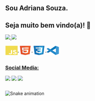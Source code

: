 
## Sou Adriana Souza.
## Seja muito bem vindo(a)! 👋 
 

<div>
  <a href="https://github.com/AdrianaCSZ">
  <img height="140em" src="https://github-readme-stats.vercel.app/api?username=AdrianaCSZ&show_icons=true&theme=radical&include_all_commits=true&count_private=true"/>
  <img height="140em" src="https://github-readme-stats.vercel.app/api/top-langs/?username=AdrianaCSZ&layout=compact&langs_count=7&theme=radical"/>
</div>
  <div style="display: inline_block"><br>
  <img align="center" alt="Adriana-Js" height="30" width="40" src="https://raw.githubusercontent.com/devicons/devicon/master/icons/javascript/javascript-plain.svg">
  <img align="center" alt="Adriana-HTML" height="30" width="40" src="https://raw.githubusercontent.com/devicons/devicon/master/icons/html5/html5-original.svg">
  <img align="center" alt="Adriana-CSS" height="30" width="40" src="https://raw.githubusercontent.com/devicons/devicon/master/icons/css3/css3-original.svg">
  <img align="center" alt="Adriana" height="30" width="40" src="https://github.com/devicons/devicon/blob/master/icons/vscode/vscode-original.svg">
</div>

 
  ##
  

### Social Media:
  
<div>
  <a href="https://instagram.com/adrianasouzabr" target="_blank"><img src="https://img.shields.io/badge/-Instagram-%23E4405F?style=for-the-badge&logo=instagram&logoColor=white" target="_blank"></a>
  <a href = "mailto:adrianasouzabr1@gmail.com"><img src="https://img.shields.io/badge/-Gmail-D14836?style=for-the-badge&logo=gmail&logoColor=white" target="_blank"></a>
  <a href="https://www.linkedin.com/in/adriana-souza-4032b43a/" target="_blank"><img src="https://img.shields.io/badge/-LinkedIn-%230077B5?style=for-the-badge&logo=linkedin&logoColor=white" target="_blank"></a> 
</div> 
  
  ## 
  
   ![Snake animation](https://github.com/raphaelaferraz/raphaelaferraz/blob/output/github-contribution-grid-snake.svg)


 
 


